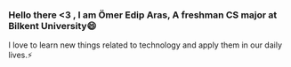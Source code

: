 ### Hello there <3 , I am Ömer Edip Aras, A freshman CS major at Bilkent University😄
I love to learn new things related to technology and apply them in our daily lives.⚡

<!--
**omerediparas/omerediparas** is a ✨ _special_ ✨ repository because its `README.md` (this file) appears on your GitHub profile.

Here are some ideas to get you started:

- 🔭 I’m currently working on programming
- 🌱 I’m currently learning computer science and mathematics
- 👯 I’m looking to collaborate on ...
- 🤔 I’m looking for help with ...
- 💬 Ask me about anything, feel free :)
- 📫 How to reach me: https://www.linkedin.com/in/%C3%B6mer-edip-aras-0198071b1
-  Pronouns: he/him
- ⚡ Fun fact: ...
-->
